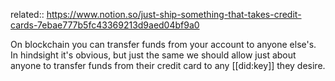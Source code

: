 related:: https://www.notion.so/just-ship-something-that-takes-credit-cards-7ebae777b5fc43369213d9aed04bf9a0

On blockchain you can transfer funds from your account to anyone else's. In hindsight it's obvious, but just the same we should allow just about anyone to transfer funds from their credit card to any [[did:key]] they desire.
